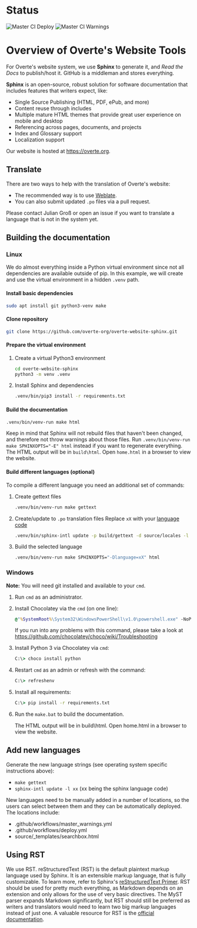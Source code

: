 # Status

![Master CI Deploy](https://github.com/overte-org/overte-website-sphinx/actions/workflows/deploy.yml/badge.svg) ![Master CI Warnings](https://github.com/overte-org/overte-website-sphinx/actions/workflows/master_warnings.yml/badge.svg)


# Overview of Overte's Website Tools

For Overte's website system, we use **Sphinx** to generate it, and *Read the Docs* to publish/host it. GitHub is a middleman and stores everything.

**Sphinx** is an open-source, robust solution for software documentation that includes features that writers expect, like:

* Single Source Publishing (HTML, PDF, ePub, and more)
* Content reuse through includes
* Multiple mature HTML themes that provide great user experience on mobile and desktop
* Referencing across pages, documents, and projects
* Index and Glossary support
* Localization support

Our website is hosted at https://overte.org.


## Translate

There are two ways to help with the translation of Overte's website:
* The recommended way is to use [Weblate](https://weblate.overte.org/projects/overte/overte-website/).
* You can also submit updated `.po` files via a pull request.

Please contact Julian Groß or open an issue if you want to translate a language that is not in the system yet.


## Building the documentation
### Linux

We do almost everything inside a Python virtual environment since not all dependencies are available outside of pip.
In this example, we will create and use the virtual environment in a hidden `.venv` path.

#### Install basic dependencies

```bash
sudo apt install git python3-venv make
```


#### Clone repository

```bash
git clone https://github.com/overte-org/overte-website-sphinx.git
```


#### Prepare the virtual environment

1. Create a virtual Python3 environment
    ```bash
    cd overte-website-sphinx
    python3 -m venv .venv
    ```

2. Install Sphinx and dependencies
    ```bash
    .venv/bin/pip3 install -r requirements.txt
    ```


#### Build the documentation

```bash
.venv/bin/venv-run make html
```
Keep in mind that Sphinx will not rebuild files that haven't been changed, and therefore not throw warnings about those files.
Run `.venv/bin/venv-run make SPHINXOPTS="-E" html` instead if you want to regenerate everything.
The HTML output will be in `build\html`. Open `home.html` in a browser to view the website.


#### Build different languages (optional)

To compile a different language you need an additional set of commands:
1. Create gettext files
    ```bash
    .venv/bin/venv-run make gettext
    ```

2. Create/update to `.po` translation files
    Replace `xX` with your [language code](https://www.sphinx-doc.org/en/master/usage/configuration.html#confval-language)
    ```bash
    .venv/bin/sphinx-intl update -p build/gettext -d source/locales -l xX
    ```

3. Build the selected language
    ```bash
    .venv/bin/venv-run make SPHINXOPTS="-Dlanguage=xX" html
    ```


### Windows

**Note:** You will need git installed and available to your `cmd`.

1. Run `cmd` as an administrator.
2. Install Chocolatey via the `cmd` (on one line):

    ```bat
    @"%SystemRoot%\System32\WindowsPowerShell\v1.0\powershell.exe" -NoProfile -InputFormat None -ExecutionPolicy Bypass -Command "iex ((New-Object System.Net.WebClient).DownloadString('https://chocolatey.org/install.ps1'))" && SET "PATH=%PATH%;%ALLUSERSPROFILE%\chocolatey\bin"
    ```
    If you run into any problems with this command, please take a look at https://github.com/chocolatey/choco/wiki/Troubleshooting

3. Install Python 3 via Chocolatey via `cmd`:

    ```bat
    C:\> choco install python
    ```

4. Restart `cmd` as an admin or refresh with the command:

    ```bat
    C:\> refreshenv
    ```
5. Install all requirements:

    ```bat
    C:\> pip install -r requirements.txt
    ```

6. Run the `make.bat` to build the documentation.

    The HTML output will be in build\html. Open home.html in a browser to view the website.


## Add new languages

Generate the new language strings (see operating system specific instructions above):
- `make gettext`
- `sphinx-intl update -l xx` (xx being the sphinx language code)

New languages need to be manually added in a number of locations, so the users can select between them and they can be automatically deployed.
The locations include:
- .github/workflows/master_warnings.yml
- .github/workflows/deploy.yml
- source/_templates/searchbox.html


## Using RST

We use RST. reStructuredText (RST) is the default plaintext markup language used by Sphinx. It is an extensible markup language, that is fully customizable. To learn more, refer to Sphinx's [reStructuredText Primer](https://www.sphinx-doc.org/en/2.0/usage/restructuredtext/basics.html).
RST should be used for pretty much everything, as Markdown depends on an extension and only allows for the use of very basic directives.
The MyST parser expands Markdown significantly, but RST should still be preferred as writers and translators would need to learn two big markup languages instead of just one.
A valuable resource for RST is the [official documentation](https://docutils.sourceforge.io/docs/ref/rst/restructuredtext.html).
